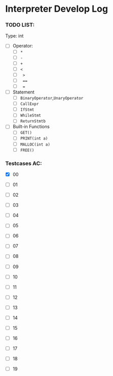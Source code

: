 #  Interpreter Develop Log

### TODO LIST:

Type: int

+ [ ] Operator:
  + [ ]  `*`
  + [ ]  `-`
  + [ ]  `+`
  + [ ]  `<`
  + [ ] ` >`
  + [ ] ` ==`
  + [ ] ` =`
+ [ ] Statement
  + [ ] `BinaryOperator`,`UnaryOperator`
  + [ ] `CallExpr`
  + [ ] `IfStmt`
  + [ ] `WhileStmt`
  + [ ] `ReturnStmtb`
+ [ ] Built-in Functions
  + [ ] `GET()`
  + [ ] `PRINT(int a)`
  + [ ] `MALLOC(int a)`
  + [ ] `FREE()`

### Testcases AC:

+ [x] 00
+ [ ] 01
+ [ ] 02
+ [ ] 03
+ [ ] 04
+ [ ] 05
+ [ ] 06
+ [ ] 07
+ [ ] 08
+ [ ] 09
+ [ ] 10
+ [ ] 11
+ [ ] 12
+ [ ] 13
+ [ ] 14
+ [ ] 15
+ [ ] 16
+ [ ] 17
+ [ ] 18
+ [ ] 19

